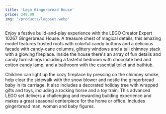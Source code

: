 ```yaml
---
title: 'Lego Gingerbread House'
price: 249.99
img: '/products/legoset.webp'
---
```


Enjoy a festive build-and-play experience with the LEGO Creator Expert 10267 Gingerbread House. A treasure chest of magical details, this amazing model features frosted roofs with colorful candy buttons and a delicious facade with candy-cane columns, glittery windows and a tall chimney stack with a glowing fireplace. Inside the house there's an array of fun details and candy furnishings including a tasteful bedroom with chocolate bed and cotton candy lamp, and a bathroom with the essential toilet and bathtub. 

Children can light up the cozy fireplace by pressing on the chimney smoke, help clear the sidewalk with the snow blower and nestle the gingerbread baby in its carriage. It also includes a decorated holiday tree with wrapped gifts and toys, including a rocking horse and a toy train. This advanced LEGO set delivers a challenging and rewarding building experience and makes a great seasonal centerpiece for the home or office. Includes gingerbread man, woman and baby figures.